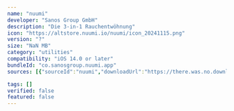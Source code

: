 ```yaml
---
name: "nuumi"
developer: "Sanos Group GmbH"
description: "Die 3-in-1 Rauchentwöhnung"
icon: "https://altstore.nuumi.io/nuumi/icon_20241115.png"
version: "?"
size: "NaN MB"
category: "utilities"
compatibility: "iOS 14.0 or later"
bundleId: "co.sanosgroup.nuumi.app"
sources: [{"sourceId":"nuumi","downloadUrl":"https://there.was.no.download.url","lastUpdated":null,"size":"NaN MB","isOfficial":false}]

tags: []
verified: false
featured: false
---
```

